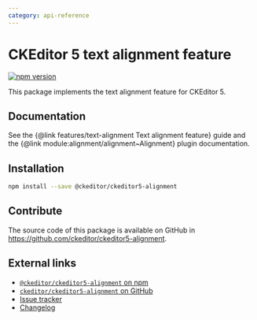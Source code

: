 ```yaml
---
category: api-reference
---
```


# CKEditor 5 text alignment feature

[![npm version](https://badge.fury.io/js/%40ckeditor%2Fckeditor5-alignment.svg)](https://www.npmjs.com/package/@ckeditor/ckeditor5-alignment)

This package implements the text alignment feature for CKEditor 5.

## Documentation

See the {@link features/text-alignment Text alignment feature} guide and the {@link module:alignment/alignment~Alignment} plugin documentation.

## Installation

```bash
npm install --save @ckeditor/ckeditor5-alignment
```

## Contribute

The source code of this package is available on GitHub in https://github.com/ckeditor/ckeditor5-alignment.

## External links

* [`@ckeditor/ckeditor5-alignment` on npm](https://www.npmjs.com/package/@ckeditor/ckeditor5-alignment)
* [`ckeditor/ckeditor5-alignment` on GitHub](https://github.com/ckeditor/ckeditor5-alignment)
* [Issue tracker](https://github.com/ckeditor/ckeditor5-alignment/issues)
* [Changelog](https://github.com/ckeditor/ckeditor5-alignment/blob/master/CHANGELOG.md)
